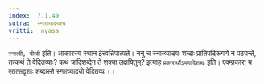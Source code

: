 ```yaml
---
index:  7.1.49
sutra:  स्नात्व्यादयश्च
vritti:  nyasa
---
```


`स्नात्वी, पीत्वी` इति। आकारस्य स्थान ईत्त्वन्निपात्यते। ननु च स्नात्व्यादयः शब्दाः प्रातिपदिकगणे न पठ्यन्ते, तत्कथं ते वेदितव्याः? कथं चादिशब्देन ते शक्या लक्षयितुम्? इत्याह `प्रकारार्थोऽयमादिशब्दः` इति। एवम्प्रकारा य एतत्सदृशाः शब्दास्ते स्नात्व्यादयो वेदितव्यः।।

